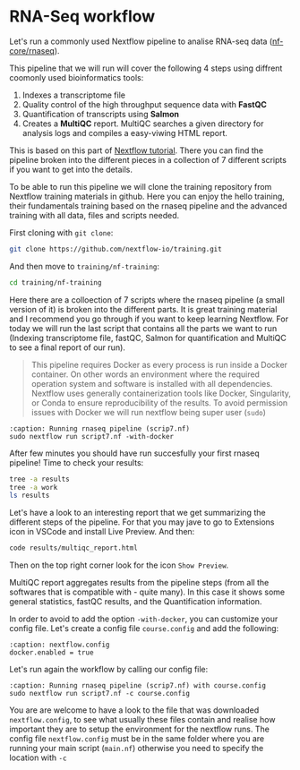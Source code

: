 # RNA-Seq workflow

Let's run a commonly used Nextflow pipeline to analise RNA-seq data ([nf-core/rnaseq](https://nf-co.re/rnaseq/3.17.0)).

This pipeline that we will run will cover the following 4 steps using diffrent coomonly used bioinformatics tools:

1. Indexes a transcriptome file
2. Quality control of the high throughput sequence data with **FastQC**
3. Quantification  of transcripts using **Salmon**
4. Creates a **MultiQC** report. MultiQC searches a given directory for analysis logs and compiles a easy-viwing HTML report.

This is based on this part of [Nextflow tutorial](https://training.nextflow.io/basic_training/rnaseq_pipeline/). There you can find the pipeline broken into the different pieces in a collection of 7 different scripts if you want to get into the details.

To be able to run this pipeline we will clone the training repository from Nextflow training materials in github. Here you can enjoy the hello training, their fundamentals training based on the rnaseq pipeline and the advanced training with all data, files and scripts needed.

First cloning with `git clone`:
```bash
git clone https://github.com/nextflow-io/training.git
```
And then move to `training/nf-training`:
```bash
cd training/nf-training
```
Here there are a colloection of 7 scripts where the rnaseq pipeline (a small version of it) is broken into the different parts. It is great training material and I recommend you go through if you want to keep learning Nextflow. For today we will run the last script that contains all the parts we want to run (Indexing transcriptome file, fastQC, Salmon for quantification and MultiQC to see a final report of our run).

> This pipeline requires Docker as every process is run inside a Docker container. On other words an environment where the required operation system and software is installed with all dependencies. Nextflow uses generally containerization tools like Docker, Singularity, or Conda to ensure reproducibility of the results.
> To avoid permission issues with Docker we will run nextflow being super user (`sudo`)

```{code-block} groovy
:caption: Running rnaseq pipeline (scrip7.nf)
sudo nextflow run script7.nf -with-docker
```

After few minutes you should have run succesfully your first rnaseq pipeline! Time to check your results:
```bash
tree -a results
tree -a work
ls results
```

Let's have a look to an interesting report that we get summarizing the different steps of the pipeline. For that you may jave to go to Extensions icon in VSCode and install Live Preview. And then:
```bash
code results/multiqc_report.html
```
Then on the top right corner look for the icon `Show Preview`.

MultiQC report aggregates results from the pipeline steps (from all the softwares that is compatible with -  quite many). In this case it shows some general statistics, fastQC results, and the Quantification information.

In order to avoid to add the option `-with-docker`, you can customize your config file. Let's create a config file `course.config` and add the following:
```{code-block} groovy
:caption: nextflow.config
docker.enabled = true
```

Let's run again the workflow by calling our config file:
```{code-block} groovy
:caption: Running rnaseq pipeline (scrip7.nf) with course.config
sudo nextflow run script7.nf -c course.config
```

 You are are welcome to have a look to the file that was downloaded `nextflow.config`, to see what usually these files contain and realise how important they are to setup the environment for the nextflow runs. The config file `nextflow.config` must be in the same folder where you are running your main script (`main.nf`) otherwise you need to specify the location with `-c`
